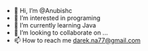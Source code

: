 - 👋 Hi, I’m @Anubishc
- 👀 I’m interested in programing
- 🌱 I’m currently learning Java
- 💞️ I’m looking to collaborate on ...
- 📫 How to reach me darek.na77@gmail.com

<!---
Anubishc/Anubishc is a ✨ special ✨ repository because its `README.md` (this file) appears on your GitHub profile.
You can click the Preview link to take a look at your changes.
--->
